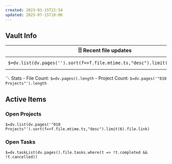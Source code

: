 ```yaml
---
created: 2023-03-15T22:54
updated: 2025-07-15T10:06
---
```


## Vault Info
| 🗄️ Recent file updates | To Read | Favourites  |
| --- | --- | --- |
| `$=dv.list(dv.pages('').sort(f=>f.file.mtime.ts,"desc").limit(4).file.link)` | `$=dv.list(dv.pages('"ReadItLater" and -#read').sort(f=>f.file.mtime.ts,"desc").limit(4).file.link)` | `$=dv.list(dv.pages('#favorite').sort(f=>f.file.name,"desc").limit(4).file.link)` |


〽️ Stats
	-  File Count: `$=dv.pages().length`
	-  Project Count: `$=dv.pages('"010 Projects"').length`

## Active Items
### Open Projects
`$=dv.list(dv.pages('"010 Projects"').sort(f=>f.file.mtime.ts,"desc").limit(6).file.link)` 

### Open Tasks
`$=dv.taskList(dv.pages().file.tasks.where(t => !t.completed && !t.cancelled))` 
